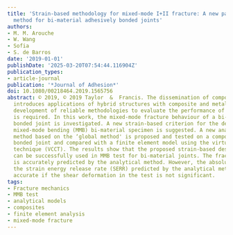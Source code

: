 ```yaml
---
title: 'Strain-based methodology for mixed-mode I+II fracture: A new partitioning
  method for bi-material adhesively bonded joints'
authors:
- M. M. Arouche
- W. Wang
- Sofia
- S. de Barros
date: '2019-01-01'
publishDate: '2025-03-20T07:54:44.116904Z'
publication_types:
- article-journal
publication: '*Journal of Adhesion*'
doi: 10.1080/00218464.2019.1565756
abstract: © 2019, © 2019 Taylor  &  Francis. The dissemination of composite materials
  introduces applications of hybrid structures with composite and metal parts. The
  development of reliable methodologies to evaluate the performance of these structures
  is required. In this work, the mixed-mode fracture behaviour of a bi-material adhesively
  bonded joint is investigated. A new strain-based criterion for the design of the
  mixed-mode bending (MMB) bi-material specimen is suggested. A new analytical partitioning
  method based on the ‘global method' is proposed and tested on a composite-to-metal
  bonded joint and compared with a finite element model using the virtual crack closure
  technique (VCCT). The results show that the proposed strain-based design methodology
  can be successfully used in MMB test for bi-material joints. The fracture mode partitioning
  is accurately predicted by the analytical method. However, the absolute values of
  the strain energy release rate (SERR) predicted by the analytical method are only
  accurate if the shear deformation in the test is not significant.
tags:
- Fracture mechanics
- MMB test
- analytical models
- composites
- finite element analysis
- mixed-mode fracture
---
```

